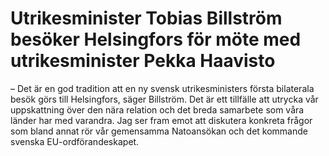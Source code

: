 # Utrikesminister Tobias Billström besöker Helsingfors för möte med utrikesminister Pekka Haavisto

– Det är en god tradition att en ny svensk utrikesministers första bilaterala besök görs till Helsingfors, säger Billström. Det är ett tillfälle att utrycka vår uppskattning över den nära relation och det breda samarbete som våra länder har med varandra. Jag ser fram emot att diskutera konkreta frågor som bland annat rör vår gemensamma Natoansökan och det kommande svenska EU\-ordförandeskapet.

